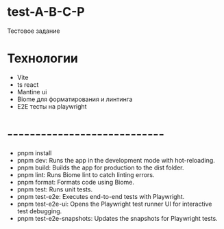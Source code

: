 # test-A-B-C-P
Тестовое задание

# Технологии
 - Vite
 - ts react
 - Mantine ui
 - Biome для форматирования и линтинга
 - E2E тесты на playwright
# ----------------------------
- pnpm install
- pnpm dev: Runs the app in the development mode with hot-reloading.
- pnpm build: Builds the app for production to the dist folder.
- pnpm lint: Runs Biome lint to catch linting errors.
- pnpm format: Formats code using Biome.
- pnpm test: Runs unit tests.
- pnpm test-e2e: Executes end-to-end tests with Playwright.
- pnpm test-e2e-ui: Opens the Playwright test runner UI for interactive test debugging.
- pnpm test-e2e-snapshots: Updates the snapshots for Playwright tests.